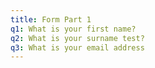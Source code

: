 ```yaml
---
title: Form Part 1
q1: What is your first name?
q2: What is your surname test?
q3: What is your email address
---
```


